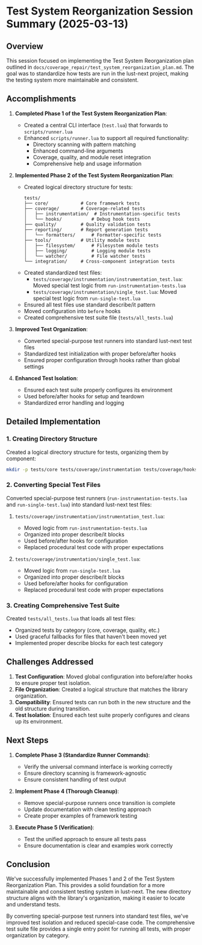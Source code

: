 # Test System Reorganization Session Summary (2025-03-13)

## Overview

This session focused on implementing the Test System Reorganization plan outlined in `docs/coverage_repair/test_system_reorganization_plan.md`. The goal was to standardize how tests are run in the lust-next project, making the testing system more maintainable and consistent.

## Accomplishments

1. **Completed Phase 1 of the Test System Reorganization Plan**:
   - Created a central CLI interface (`test.lua`) that forwards to `scripts/runner.lua`
   - Enhanced `scripts/runner.lua` to support all required functionality:
     - Directory scanning with pattern matching
     - Enhanced command-line arguments
     - Coverage, quality, and module reset integration
     - Comprehensive help and usage information

2. **Implemented Phase 2 of the Test System Reorganization Plan**:
   - Created logical directory structure for tests:
     ```
     tests/
     ├── core/            # Core framework tests 
     ├── coverage/        # Coverage-related tests
     │   ├── instrumentation/  # Instrumentation-specific tests
     │   └── hooks/           # Debug hook tests
     ├── quality/         # Quality validation tests
     ├── reporting/       # Report generation tests
     │   └── formatters/      # Formatter-specific tests
     ├── tools/           # Utility module tests
     │   ├── filesystem/      # Filesystem module tests
     │   ├── logging/         # Logging module tests
     │   └── watcher/         # File watcher tests
     └── integration/     # Cross-component integration tests
     ```
   - Created standardized test files:
     - `tests/coverage/instrumentation/instrumentation_test.lua`: Moved special test logic from `run-instrumentation-tests.lua`
     - `tests/coverage/instrumentation/single_test.lua`: Moved special test logic from `run-single-test.lua`
   - Ensured all test files use standard describe/it pattern
   - Moved configuration into `before` hooks
   - Created comprehensive test suite file (`tests/all_tests.lua`)

3. **Improved Test Organization**:
   - Converted special-purpose test runners into standard lust-next test files
   - Standardized test initialization with proper before/after hooks
   - Ensured proper configuration through hooks rather than global settings

4. **Enhanced Test Isolation**:
   - Ensured each test suite properly configures its environment
   - Used before/after hooks for setup and teardown
   - Standardized error handling and logging

## Detailed Implementation

### 1. Creating Directory Structure

Created a logical directory structure for tests, organizing them by component:

```bash
mkdir -p tests/core tests/coverage/instrumentation tests/coverage/hooks tests/quality tests/reporting/formatters tests/tools/filesystem tests/tools/logging tests/tools/watcher tests/integration
```

### 2. Converting Special Test Files

Converted special-purpose test runners (`run-instrumentation-tests.lua` and `run-single-test.lua`) into standard lust-next test files:

1. `tests/coverage/instrumentation/instrumentation_test.lua`:
   - Moved logic from `run-instrumentation-tests.lua`
   - Organized into proper describe/it blocks
   - Used before/after hooks for configuration
   - Replaced procedural test code with proper expectations

2. `tests/coverage/instrumentation/single_test.lua`:
   - Moved logic from `run-single-test.lua`
   - Organized into proper describe/it blocks
   - Used before/after hooks for configuration
   - Replaced procedural test code with proper expectations

### 3. Creating Comprehensive Test Suite

Created `tests/all_tests.lua` that loads all test files:
- Organized tests by category (core, coverage, quality, etc.)
- Used graceful fallbacks for files that haven't been moved yet
- Implemented proper describe blocks for each test category

## Challenges Addressed

1. **Test Configuration**: Moved global configuration into before/after hooks to ensure proper test isolation.
2. **File Organization**: Created a logical structure that matches the library organization.
3. **Compatibility**: Ensured tests can run both in the new structure and the old structure during transition.
4. **Test Isolation**: Ensured each test suite properly configures and cleans up its environment.

## Next Steps

1. **Complete Phase 3 (Standardize Runner Commands)**:
   - Verify the universal command interface is working correctly
   - Ensure directory scanning is framework-agnostic
   - Ensure consistent handling of test output

2. **Implement Phase 4 (Thorough Cleanup)**:
   - Remove special-purpose runners once transition is complete
   - Update documentation with clean testing approach
   - Create proper examples of framework testing

3. **Execute Phase 5 (Verification)**:
   - Test the unified approach to ensure all tests pass
   - Ensure documentation is clear and examples work correctly

## Conclusion

We've successfully implemented Phases 1 and 2 of the Test System Reorganization Plan. This provides a solid foundation for a more maintainable and consistent testing system in lust-next. The new directory structure aligns with the library's organization, making it easier to locate and understand tests.

By converting special-purpose test runners into standard test files, we've improved test isolation and reduced special-case code. The comprehensive test suite file provides a single entry point for running all tests, with proper organization by category.